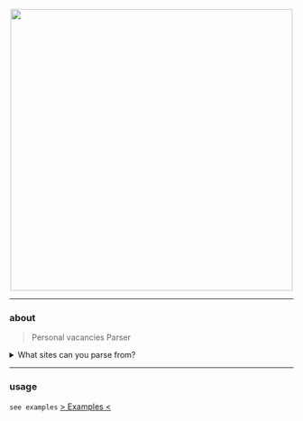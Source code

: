 <p align="center">
  <img alt="" src="https://i.ibb.co/6XWd58N/python-applications-removebg.png" width="500px">
</p>	

***
### about

> Personal vacancies Parser

<details>
 <summary>What sites can you parse from?</summary>
<ul>
  <li>hh.ru :heavy_check_mark:</li>
  <li>superjob.ru :heavy_check_mark:</li>
</ul>
</details>

***

### usage

`see examples` [> Examples <](https://github.com/bbt-t/pvp/tree/main/examples)
